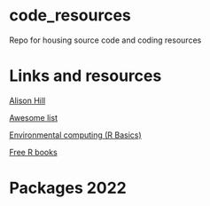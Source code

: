 # code_resources
Repo for housing source code and coding resources

# Links and resources

[Alison Hill](https://www.apreshill.com/)

[Awesome list](https://github.com/qinwf/awesome-R#2020)

[Environmental computing (R Basics)](https://environmentalcomputing.net/about-this-site/)

[Free R books](https://bookdown.org/)

# Packages 2022
